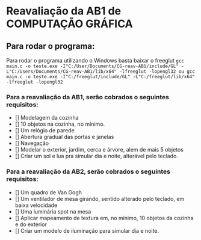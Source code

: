 # Reavaliação da AB1 de COMPUTAÇÃO GRÁFICA

## Para rodar o programa:
Para rodar o programa utilizando o Windows basta baixar o freeglut 
```gcc main.c -o teste.exe -I"C:/User/Documents/CG-reav-AB1/include/GL" -L"C:/Users/Documents/CG-reav-AB1/lib/x64" -lfreeglut -lopengl32 ou gcc main.c -o teste.exe -I"C:/freeglut/include/GL" -L"C:/freeglut/lib/x64" -lfreeglut -lopengl32```

### Para a reavaliação da AB1, serão cobrados o seguintes requisitos:
 - [] Modelagem da cozinha
 - [] 10 objetos na cozinha, no mínimo.
 - [] Um relógio de parede
 - [] Abertura gradual das portas e janelas
 - [] Navegação
 - [] Modelar o exterior, jardim, cerca e árvore, alem de mais 5 objetos
 - [] Criar um sol e lua pra simular dia e noite, alterável pelo teclado.

### Para a reavaliação da AB2, serão cobrados o seguintes requisitos:
 - [] Um quadro de Van Gogh
 - [] Um ventilador de mesa girando, sentido alterado pelo teclado, em baixa velocidade
 - [] Uma luminária spot na mesa
 - [] Aplicar mapeamento de textura em, no mínimo, 10 objetos da cozinha e do exterior
 - [] Criar um modelo de iluminação para simular dia e noite.
